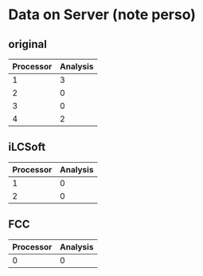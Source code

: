 # Data on Server (note perso)

## original

| Processor | Analysis |
| --- | --- |
|  1  |  3  |
|  2  |  0  |
|  3  |  0  |
|  4  |  2  |

## iLCSoft

| Processor | Analysis |
| --- | --- |
|  1  |  0  | 
|  2  |  0  | 

## FCC

| Processor | Analysis |
| --- | --- |
|  0  |  0  |
